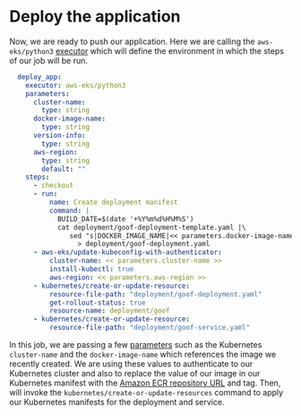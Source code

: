 # Deploy the application

Now, we are ready to push our application. Here we are calling the `aws-eks/python3` [executor](https://circleci.com/docs/2.0/configuration-reference/#executors-requires-version-21) which will define the environment in which the steps of our job will be run. 

```yaml
  deploy_app:
    executor: aws-eks/python3
    parameters:
      cluster-name:
        type: string
      docker-image-name:
        type: string
      version-info:
        type: string
      aws-region:
        type: string
        default: ""
    steps:
      - checkout
      - run:
          name: Create deployment manifest
          command: |
            BUILD_DATE=$(date '+%Y%m%d%H%M%S')
            cat deployment/goof-deployment-template.yaml |\
               sed "s|DOCKER_IMAGE_NAME|<< parameters.docker-image-name >>|g"\
                 > deployment/goof-deployment.yaml
      - aws-eks/update-kubeconfig-with-authenticator:
          cluster-name: << parameters.cluster-name >>
          install-kubectl: true
          aws-region: << parameters.aws-region >>
      - kubernetes/create-or-update-resource:
          resource-file-path: "deployment/goof-deployment.yaml"
          get-rollout-status: true
          resource-name: deployment/goof
      - kubernetes/create-or-update-resource:
          resource-file-path: "deployment/goof-service.yaml"
```

In this job, we are passing a few [parameters](https://circleci.com/docs/2.0/configuration-reference/#parameters-requires-version-21) such as the Kubernetes `cluster-name` and the `docker-image-name` which references the image we recently created. We are using these values to authenticate to our Kubernetes cluster and also to replace the value of our image in our Kubernetes manifest with the [Amazon ECR repository URL](https://docs.aws.amazon.com/AmazonECR/latest/userguide/docker-pull-ecr-image.html) and tag. Then,  will invoke the `kubernetes/create-or-update-resources` command to apply our Kubernetes manifests for the deployment and service.

